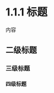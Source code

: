 <!--
 * @Author: liulx
 * @Date: 2023-11-19 22:36:28
 * @LastEditors: liulx, liulx18@qq.com
 * @LastEditTime: 2023-11-19 23:08:56
 * @FilePath: \\nuclear-phsics-and-detection\\source\\0.编辑说明\\0.3 read the docs文档发布\\contents.md
 * @Description: 
 * Copyright (c) 2023 by liulx, All Rights Reserved. 
-->
# 1.1.1 标题
内容

## 二级标题


### 三级标题


#### 四级标题
